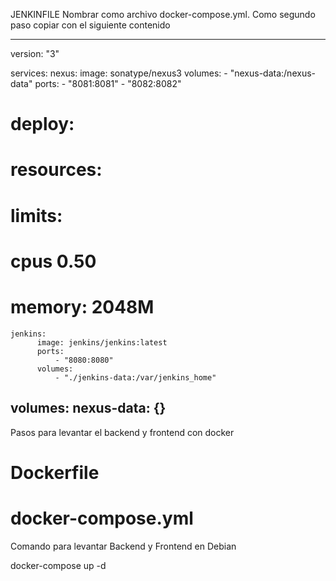 JENKINFILE
Nombrar como archivo docker-compose.yml.
Como segundo paso copiar con el siguiente contenido

---------------------------------------------------------------------------------------------------------

version: "3"

services:
    nexus:
          image: sonatype/nexus3
          volumes:
              - "nexus-data:/nexus-data"
          ports:
              - "8081:8081"
              - "8082:8082"
#           deploy:
#                resources:
#                  limits:
#                    cpus 0.50
#                      memory: 2048M

    jenkins:
          image: jenkins/jenkins:latest
          ports:
              - "8080:8080"
          volumes:
              - "./jenkins-data:/var/jenkins_home"

volumes:
  nexus-data: {}
-----------------------------------------------------------------------------------------------------
Pasos para levantar el backend y frontend con docker
# Dockerfile
# docker-compose.yml

Comando para levantar Backend y Frontend en Debian

docker-compose up -d
